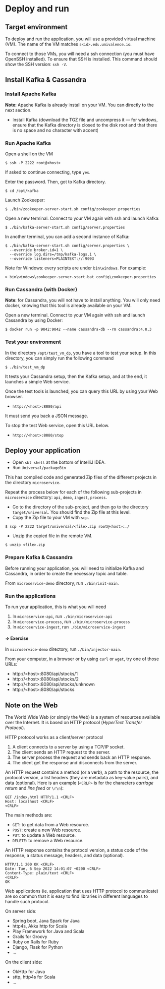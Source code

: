 # Deploy and run

## Target environment

To deploy and run the application, you will use a provided virtual
machine (VM). The name of the VM matches `s<id>.edu.univalence.io`.

To connect to those VMs, you will need a ssh connection (you must have
OpenSSH installed). To ensure that SSH is installed. This command
should show the SSH version: `ssh -V`.

## Install Kafka & Cassandra

### Install Apache Kafka

**Note**: Apache Kafka is already install on your VM. You can directly
to the next section.

* Install Kafka (download the TGZ file and uncompress it — for windows,
  ensure that the Kafka directory is closed to the disk root and that
  there is no space and no character with accent)

### Run Apache Kafka

Open a shell on the VM

```shell
$ ssh -P 2222 root@<host>
```

If asked to continue connecting, type `yes`.

Enter the password. Then, got to Kafka directory.

```shell
$ cd /opt/kafka
```

Launch Zookeeper:

```shell
$ ./bin/zookeeper-server-start.sh config/zookeeper.properties
```

Open a new terminal. Connect to your VM again with ssh and launch
Kafka:

```shell
$ ./bin/kafka-server-start.sh config/server.properties
```

In another terminal, you can add a second instance of Kafka:

```shell
$ ./bin/kafka-server-start.sh config/server.properties \
  --override broker.id=1 \
  --override log.dirs=/tmp/kafka-logs.1 \
  --override listeners=PLAINTEXT://:9093
```

Note for Windows: every scripts are under `bin\windows`. For example:

```shell
> bin\windows\zookeeper-server-start.bat config\zookeeper.properties
```

### Run Cassandra (with Docker)

**Note**: for Cassandra, you will not have to install anything. You
will only need docker, knowing that this tool is already available on
your VM.

Open a new terminal. Connect to your VM again with ssh and launch
Cassandra by using Docker:

```shell
$ docker run -p 9042:9042 --name cassandra-db --rm cassandra:4.0.3
```

### Test your environment

In the directory `/opt/test_vm_dp`, you have a tool to test your setup.
In this directory, you can simply run the following command

```shell
$ ./bin/test_vm_dp
```

It tests your Cassandra setup, then the Kafka setup, and at the end, it
launches a simple Web service.

Once the test tools is launched, you can query this URL by using your
Web browser.

* `http://<host>:8080/api`

It must send you back a JSON message.

To stop the test Web service, open this URL below.

* `http://<host>:8080/stop`

## Deploy your application

* Open `sbt shell` at the bottom of IntelliJ IDEA.
* Run `Universal/packageBin`

This has compiled code and generated Zip files of the different
projects in the directory `microservice`.

Repeat the process below for each of the following sub-projects in
`microservice` directory: `api`, `demo`, `ìngest`, `process`.

* Go to the directory of the sub-project, and then go to the directory
  `target/universal`. You should find the Zip file at this level.
* Copy the Zip file to your VM with `scp`.

```shell
$ scp -P 2222 target/universal/<file>.zip root@<host>:./
```

* Unzip the copied file in the remote VM.

```shell
$ unzip <file>.zip
```

### Prepare Kafka & Cassandra

Before running your application, you will need to initialize Kafka and
Cassandra, in order to create the necessary topic and table.

From `microservice-demo` directory, run `./bin/init-main`.

### Run the applications

To run your application, this is what you will need

1. In `microservice-api`, run `./bin/microservice-api`
2. In `microservice-process`, run `./bin/microservice-process`
3. In `microservice-ingest`, run `./bin/microservice-ingest`

#### => Exercise

In `microservice-demo` directory, run `./bin/injector-main`.

From your computer, in a browser or by using `curl` or `wget`, try one
of those URLs:

* http://&lt;host>:8080/api/stocks/1
* http://&lt;host>:8080/api/stocks/2
* http://&lt;host>:8080/api/stocks/unknown
* http://&lt;host>:8080/api/stocks

## Note on the Web

The World Wide Web (or simply the Web) is a system of resources
available over the Internet. It is based on HTTP protocol (_HyperText
Transfer Protocol_).

HTTP protocol works as a client/server protocol
1. A client connects to a server by using a TCP/IP socket.
2. The client sends an HTTP request to the server.
3. The server process the request and sends back an HTTP response.
4. The client get the response and disconnects from the server.

An HTTP request contains a method (or a verb), a path to the resource,
the protocol version, a list headers (they are metadata as key-value
pairs), and data (optional). Here is an example (`<CRLF>` is for the
characters _carriage return_ and _line feed_ or `\r\n`):

```text
GET /index.html HTTP/1.1 <CRLF>
Host: localhost <CRLF>
<CRLF>
```

The main methods are:

* `GET`: to get data from a Web resource.
* `POST`: create a new Web resource.
* `PUT`: to update a Web resource.
* `DELETE`: to remove a Web resource.

An HTTP response contains the protocol version, a status code of the
response, a status message, headers, and data (optional).

```text
HTTP/1.1 200 OK <CRLF>
Date: Tue, 6 Sep 2022 14:01:07 +0200 <CRLF>
Content-Type: plain/text <CRLF>
<CRLF>
OK
```

Web applications (ie. application that uses HTTP protocol to
communicate) are so common that it is easy to find libraries in
different languages to handle such protocol.

On server side:
* Spring boot, Java Spark for Java
* http4s, Akka http for Scala
* Play Framework for Java and Scala
* Grails for Groovy
* Ruby on Rails for Ruby
* Django, Flask for Python
* ...

On the client side:
* OkHttp for Java
* sttp, http4s for Scala
* ...
